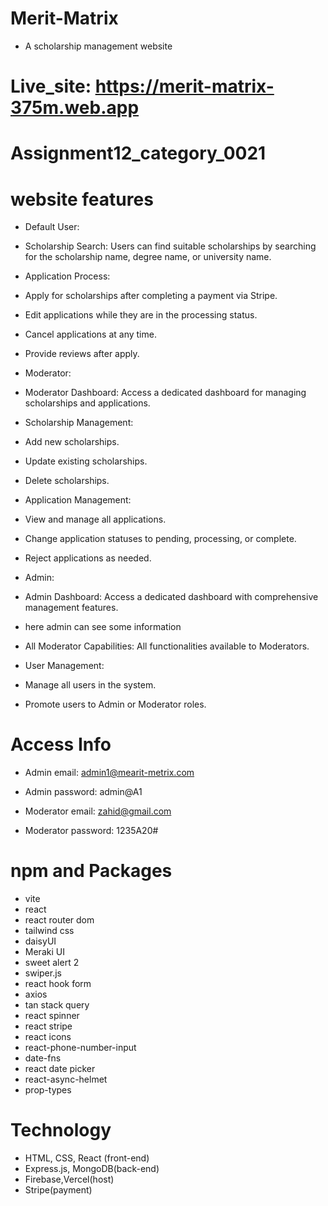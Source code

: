# Merit-Matrix
- A scholarship management website

# Live_site: https://merit-matrix-375m.web.app
# Assignment12_category_0021

# website features
- Default User:

- Scholarship Search: Users can find suitable scholarships by searching for the scholarship name, degree name, or university name.

- Application Process:
- Apply for scholarships after completing a payment via Stripe.
- Edit applications while they are in the processing status.
- Cancel applications at any time.
- Provide reviews after apply.


- Moderator:

- Moderator Dashboard: Access a dedicated dashboard for managing scholarships and applications.

- Scholarship Management:
- Add new scholarships.
- Update existing scholarships.
- Delete scholarships.

- Application Management:
- View and manage all applications.
- Change application statuses to pending, processing, or complete.
- Reject applications as needed.


- Admin:

- Admin Dashboard: Access a dedicated dashboard with comprehensive management features.
- here admin can see some information

- All Moderator Capabilities: All functionalities available to Moderators.
- User Management:
- Manage all users in the system.
- Promote users to Admin or Moderator roles.

# Access Info
- Admin email: admin1@mearit-metrix.com
- Admin password: admin@A1

- Moderator email: zahid@gmail.com
- Moderator password: 1235A20#


# npm and Packages

- vite
- react
- react router dom
- tailwind css
- daisyUI
- Meraki UI
- sweet alert 2
- swiper.js
- react hook form
- axios
- tan stack query
- react spinner
- react stripe
- react icons
- react-phone-number-input
- date-fns
- react date picker
- react-async-helmet
- prop-types

# Technology
- HTML, CSS, React (front-end)
- Express.js, MongoDB(back-end)
- Firebase,Vercel(host)
- Stripe(payment)


